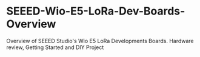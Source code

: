 # SEEED-Wio-E5-LoRa-Dev-Boards-Overview
Overview of SEEED Studio's Wio E5 LoRa Developments Boards. Hardware review, Getting Started and DIY Project
